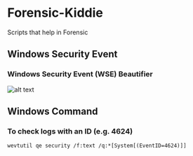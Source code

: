 # Forensic-Kiddie
Scripts that help in Forensic

## Windows Security Event
### Windows Security Event (WSE) Beautifier
![alt text](https://4.bp.blogspot.com/-xNPl57H6MaU/WrINUBW0GHI/AAAAAAAABN0/Zsix27PmqaIP4r53o-XJ4LMyiTIBN1YaACLcBGAs/s1600/wse_beautifier.PNG)

## Windows Command
### To check logs with an ID (e.g. 4624)
```
wevtutil qe security /f:text /q:*[System[(EventID=4624)]]
```
